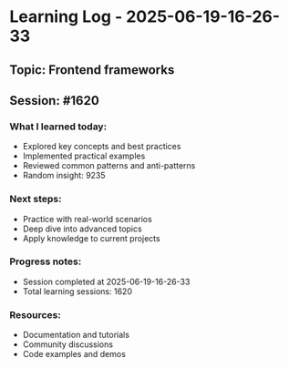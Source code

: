 # Learning Log - 2025-06-19-16-26-33

## Topic: Frontend frameworks
## Session: #1620

### What I learned today:
- Explored key concepts and best practices
- Implemented practical examples  
- Reviewed common patterns and anti-patterns
- Random insight: 9235

### Next steps:
- Practice with real-world scenarios
- Deep dive into advanced topics
- Apply knowledge to current projects

### Progress notes:
- Session completed at 2025-06-19-16-26-33
- Total learning sessions: 1620

### Resources:
- Documentation and tutorials
- Community discussions
- Code examples and demos
